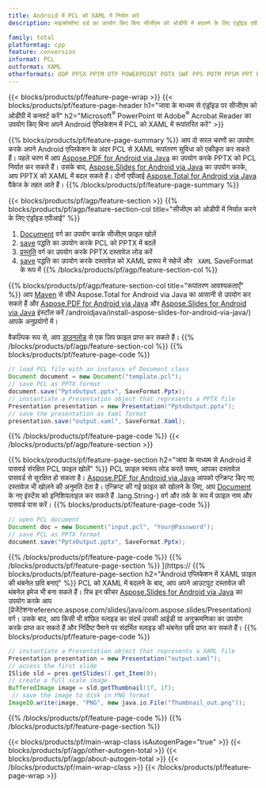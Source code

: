 ```yaml
---
title: Android में PCL को XAML में निर्यात करें
description: माइक्रोसॉफ्ट वर्ड का उपयोग किए बिना सीजीएम को ओडीपी में बदलने के लिए एंड्रॉइड एपीआई

family: total
platformtag: cpp
feature: conversion
informat: PCL
outformat: XAML
otherformats: ODP PPSX PPTM OTP POWERPOINT POTX SWF PPS POTM PPSM PPT POT
---
```

{{< blocks/products/pf/feature-page-wrap >}}
{{< blocks/products/pf/feature-page-header h1="जावा के माध्यम से एंड्रॉइड पर सीजीएम को ओडीपी में कनवर्ट करें" h2="Microsoft<sup>&reg;</sup> PowerPoint या Adobe<sup>&reg;</sup> Acrobat Reader का उपयोग किए बिना अपने Android ऐप्लिकेशन में PCL को XAML में रूपांतरित करें" >}}

{{% blocks/products/pf/feature-page-summary %}}
आप दो सरल चरणों का उपयोग करके अपने Android एप्लिकेशन के अंदर PCL से XAML रूपांतरण सुविधा को एकीकृत कर सकते हैं। पहले चरण में आप [Aspose.PDF for Android via Java](https://products.aspose.com/pdf/android-java/) का उपयोग करके PPTX को PCL निर्यात कर सकते हैं। उसके बाद, [Aspose.Slides for Android via Java](https://products.aspose.com/slides/android-java/) का उपयोग करके, आप PPTX को XAML में बदल सकते हैं। दोनों एपीआई [Aspose.Total for Android via Java](https://products.aspose.com/total/android-java/) पैकेज के तहत आते हैं। 
{{% /blocks/products/pf/feature-page-summary  %}}

{{< blocks/products/pf/agp/feature-section >}}
{{% blocks/products/pf/agp/feature-section-col title="सीजीएम को ओडीपी में निर्यात करने के लिए एंड्रॉइड एपीआई" %}}
1. [Document](https://reference.aspose.com/pdf/java/com.aspose.pdf/Document) वर्ग का उपयोग करके सीजीएम फ़ाइल खोलें
2. [save](https://reference.aspose.com/pdf/java/com.aspose.pdf/Document#save-java.lang.String-int-) पद्धति का उपयोग करके PCL को PPTX में बदलें
3. [प्रस्तुति](https://reference.aspose.com/slides/java/com.aspose.slides/Presentation) वर्ग का उपयोग करके PPTX दस्तावेज़ लोड करें
4. [save](https://reference.aspose.com/slides/java/com.aspose.slides/Presentation#save-java.lang.String-int-) पद्धति का उपयोग करके दस्तावेज़ को XAML प्रारूप में सहेजें और ` XAML` SaveFormat के रूप में
{{% /blocks/products/pf/agp/feature-section-col %}}

{{% blocks/products/pf/agp/feature-section-col title="रूपांतरण आवश्यकताएँ" %}}
आप [Maven](https://releases.aspose.com/total/java/) से सीधे Aspose.Total for Android via Java का आसानी से उपयोग कर सकते हैं और [Aspose.PDF for Android via Java](https://docs.aspose.com/pdf/androidjava/installation/) और [Aspose.Slides for Android via Java](https://docs.aspose.com/slides) इंस्टॉल करें /androidjava/install-aspose-slides-for-android-via-java/) आपके अनुप्रयोगों में।

वैकल्पिक रूप से, आप [डाउनलोड](https://releases.aspose.com/total/androidjava) से एक ज़िप फ़ाइल प्राप्त कर सकते हैं।
{{% /blocks/products/pf/agp/feature-section-col %}}
{{% blocks/products/pf/feature-page-code %}}

```java
// load PCL file with an instance of Document class
Document document = new Document("template.pcl");
// save PCL as PPTX format 
document.save("PptxOutput.pptx", SaveFormat.Pptx); 
// instantiate a Presentation object that represents a PPTX file
Presentation presentation = new Presentation("PptxOutput.pptx");
// save the presentation as Xaml format
presentation.save("output.xaml", SaveFormat.Xaml);   
```


{{% /blocks/products/pf/feature-page-code %}}
{{< /blocks/products/pf/agp/feature-section >}}

{{% blocks/products/pf/feature-page-section  h2="जावा के माध्यम से Android में पासवर्ड संरक्षित PCL फ़ाइल खोलें" %}}
PCL फ़ाइल स्वरूप लोड करते समय, आपका दस्तावेज़ पासवर्ड से सुरक्षित हो सकता है। [Aspose.PDF for Android via Java](https://products.aspose.com/pdf/android-java/) आपको एन्क्रिप्ट किए गए दस्तावेज़ भी खोलने की अनुमति देता है। एन्क्रिप्ट की गई फ़ाइल को खोलने के लिए, आप [Document](https://reference.aspose.com/pdf/java/com.aspose.pdf/Document#Document-java.lang.String-java) के नए इंस्टेंस को इनिशियलाइज़ कर सकते हैं .lang.String-) वर्ग और तर्क के रूप में फ़ाइल नाम और पासवर्ड पास करें।
{{% blocks/products/pf/feature-page-code %}}

```java
// open PCL document
Document doc = new Document("input.pcl", "Your@Password");
// save PCL as PPTX format 
document.save("PptxOutput.pptx", SaveFormat.Pptx); 

```

{{% /blocks/products/pf/feature-page-code  %}}
{{% /blocks/products/pf/feature-page-section %}}
](https://
{{% blocks/products/pf/feature-page-section  h2="Android एप्लिकेशन में XAML फ़ाइल की थंबनेल छवि बनाएं" %}}
PCL को XAML में बदलने के बाद, आप अपने आउटपुट दस्तावेज़ की थंबनेल इमेज भी बना सकते हैं। रिच इन फीचर [Aspose.Slides for Android via Java](https://products.aspose.com/slides/android-java/) का उपयोग करके आप [प्रेजेंटेशनreference.aspose.com/slides/java/com.aspose.slides/Presentation) वर्ग। उसके बाद, आप किसी भी वांछित स्लाइड का संदर्भ उसकी आईडी या अनुक्रमणिका का उपयोग करके प्राप्त कर सकते हैं और निर्दिष्ट पैमाने पर संदर्भित स्लाइड की थंबनेल छवि प्राप्त कर सकते हैं।
{{% blocks/products/pf/feature-page-code %}}

```java
// instantiate a Presentation object that represents a XAML file
Presentation presentation = new Presentation("output.xaml");
// access the first slide
ISlide sld = pres.getSlides().get_Item(0);
// create a full scale image
BufferedImage image = sld.getThumbnail(1f, 1f);
 // save the image to disk in PNG format
ImageIO.write(image, "PNG", new java.io.File("Thumbnail_out.png"));
```

{{% /blocks/products/pf/feature-page-code  %}}
{{% /blocks/products/pf/feature-page-section %}}

{{< blocks/products/pf/main-wrap-class isAutogenPage="true" >}}
{{< blocks/products/pf/agp/other-autogen-total >}}
{{< blocks/products/pf/agp/about-autogen-total >}}
{{< /blocks/products/pf/main-wrap-class >}}
{{< /blocks/products/pf/feature-page-wrap >}}